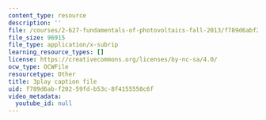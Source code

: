 ```yaml
---
content_type: resource
description: ''
file: /courses/2-627-fundamentals-of-photovoltaics-fall-2013/f789d6abf20259fdb53c8f4155550c6f_c4jP3XCZ4Sw.vtt
file_size: 96915
file_type: application/x-subrip
learning_resource_types: []
license: https://creativecommons.org/licenses/by-nc-sa/4.0/
ocw_type: OCWFile
resourcetype: Other
title: 3play caption file
uid: f789d6ab-f202-59fd-b53c-8f4155550c6f
video_metadata:
  youtube_id: null
---
```

